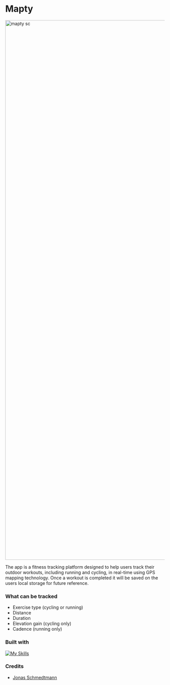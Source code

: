 # Mapty


<img width="1699" alt="mapty sc" src="https://user-images.githubusercontent.com/112902224/233182068-659868a8-d5ca-4d29-92f4-d057894943ae.png">

The app is a fitness tracking platform designed to help users track their outdoor workouts, including running and cycling, in real-time using GPS mapping technology. Once a workout is completed it will be saved on the users local storage for future reference.

### What can be tracked
* Exercise type (cycling or running)
* Distance
* Duration
* Elevation gain (cycling only)
* Cadence (running only)

### Built with

[![My Skills](https://skillicons.dev/icons?i=js,html,css)](https://skillicons.dev)

### Credits
* [Jonas Schmedtmann](https://www.udemy.com/user/jonasschmedtmann/) 
